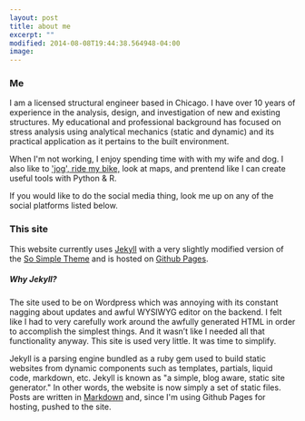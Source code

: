 ```yaml
---
layout: post
title: about me
excerpt: ""
modified: 2014-08-08T19:44:38.564948-04:00
image:
---
```


### Me

I am a licensed structural engineer based in Chicago. I have over 10 years of experience in the analysis, design, and investigation of new and existing structures. My educational and professional background has focused on stress analysis using analytical mechanics (static and dynamic) and its practical application as it pertains to the built environment.

When I'm not working, I enjoy spending time with with my wife and dog. I also like to ['jog', ride my bike,](https://www.strava.com/athletes/374453) look at maps, and prentend like I can create useful tools with Python & R.

If you would like to do the social media thing, look me up on any of the social platforms listed below.

### This site

This website currently uses [Jekyll](https://jekyllrb.com/) with a very slightly modified version of the [So Simple Theme](https://github.com/mmistakes/so-simple-theme) and is hosted on [Github Pages](https://pages.github.com/).

##### Why Jekyll?

The site used to be on Wordpress which was annoying with its constant nagging about updates and awful WYSIWYG editor on the backend. I felt like I had to very carefully work around the awfully generated HTML in order to accomplish the simplest things. And it wasn’t like I needed all that functionality anyway. This site is used very little. It was time to simplify.

Jekyll is a parsing engine bundled as a ruby gem used to build static websites from dynamic components such as templates, partials, liquid code, markdown, etc. Jekyll is known as "a simple, blog aware, static site generator." In other words, the website is now simply a set of static files. Posts are written in [Markdown](https://en.wikipedia.org/wiki/Markdown) and, since I'm using Github Pages for hosting, pushed to the site.
